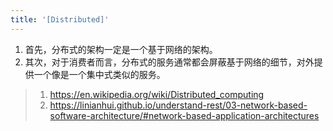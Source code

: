 ```yaml
---
title: '[Distributed]'
---
```


1. 首先，分布式的架构一定是一个基于网络的架构。
2. 其次，对于消费者而言，分布式的服务通常都会屏蔽基于网络的细节，对外提供一个像是一个集中式类似的服务。
> 1. <https://en.wikipedia.org/wiki/Distributed_computing>
> 2. <https://linianhui.github.io/understand-rest/03-network-based-software-architecture/#network-based-application-architectures>
